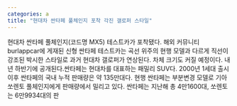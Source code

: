 ```yaml
---
categories: a
title: "현대차 싼타페 풀체인지 포착 각진 갤로퍼 스타일"
---
```

현대차 싼타페 풀체인지(코드명 MX5) 테스트카가 포착됐다. 해외 커뮤니티 burlappcar에 게재된 신형 싼타페 테스트카는 곡선 위주의 현행 모델과 다르게 직선이 강조된 박시한 스타일로 과거 현대차 갤로퍼가 연상된다. 차체 크기도 커질 예정이다. 내년 하반기에 공개된다.싼타페는 현대차를 대표하는 패밀리 SUV다. 2000년 1세대 출시 이후 싼타페의 국내 누적 판매량은 약 135만대다. 현행 싼타페는 부분변경 모델로 기아 쏘렌토 풀체인지에게 판매량에서 밀리고 있다. 싼타페는 지난해 총 4만1600대, 쏘렌토는 6만9934대의 판